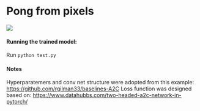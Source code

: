 # Pong from pixels

![](https://media.giphy.com/media/QvFpizsmaX6sfKS3x7/giphy.gif)

#### Running the trained model: 
Run `python test.py`

#### Notes
Hyperparatemers and conv net structure were adopted from this example: https://github.com/rgilman33/baselines-A2C
Loss function was designed based on: https://www.datahubbs.com/two-headed-a2c-network-in-pytorch/
